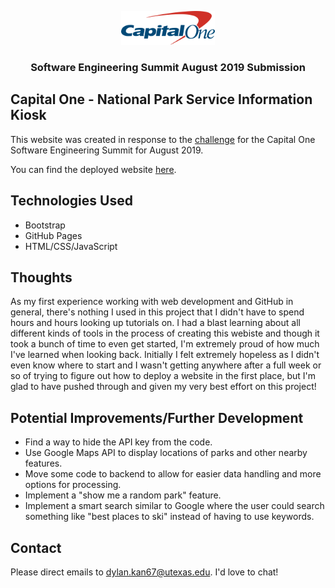 <p align="center">
    <img src="C1_logo.svg" width="150">
  </a>

  <h3 align="center">Software Engineering Summit August 2019 Submission</h3>
</p>

## Capital One - National Park Service Information Kiosk
This website was created in response to the [challenge](https://www.mindsumo.com/contests/national-park-api) for the Capital One Software Engineering Summit for August 2019.

You can find the deployed website [here](https://fanta67.github.io/CapitalOneSES/).

## Technologies Used
* Bootstrap
* GitHub Pages
* HTML/CSS/JavaScript

## Thoughts
As my first experience working with web development and GitHub in general, there's nothing I used in this project that I didn't have to spend hours and hours looking up tutorials on. I had a blast learning about all different kinds of tools in the process of creating this webiste and though it took a bunch of time to even get started, I'm extremely proud of how much I've learned when looking back. Initially I felt extremely hopeless as I didn't even know where to start and I wasn't getting anywhere after a full week or so of trying to figure out how to deploy a website in the first place, but I'm glad to have pushed through and given my very best effort on this project!

## Potential Improvements/Further Development
* Find a way to hide the API key from the code. 
* Use Google Maps API to display locations of parks and other nearby features.
* Move some code to backend to allow for easier data handling and more options for processing.
* Implement a "show me a random park" feature.
* Implement a smart search similar to Google where the user could search something like "best places to ski" instead of having to use keywords.

## Contact
Please direct emails to dylan.kan67@utexas.edu. I'd love to chat!
